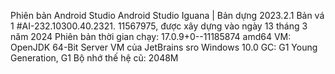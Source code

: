 Phiên bản Android Studio
Android Studio Iguana | Bản dựng 2023.2.1 Bản vá 1
#AI-232.10300.40.2321. 11567975, được xây dựng vào ngày 13 tháng 3 năm 2024
Phiên bản thời gian chạy: 17.0.9+0--11185874 amd64
VM: OpenJDK 64-Bit Server VM của JetBrains sro
Windows 10.0
GC: G1 Young Generation, G1
Bộ nhớ thế hệ cũ: 2048M
